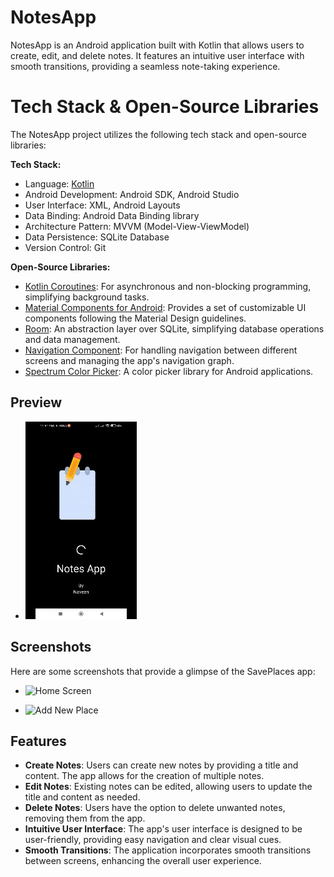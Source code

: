 # NotesApp

NotesApp is an Android application built with Kotlin that allows users to create, edit, and delete notes. It features an intuitive user interface with smooth transitions, providing a seamless note-taking experience.

# Tech Stack & Open-Source Libraries

The NotesApp project utilizes the following tech stack and open-source libraries:

**Tech Stack:**
- Language: [Kotlin](https://kotlinlang.org/)
- Android Development: Android SDK, Android Studio
- User Interface: XML, Android Layouts
- Data Binding: Android Data Binding library 
- Architecture Pattern: MVVM (Model-View-ViewModel)
- Data Persistence: SQLite Database
- Version Control: Git

**Open-Source Libraries:**
- [Kotlin Coroutines](https://developer.android.com/kotlin/coroutines): For asynchronous and non-blocking programming, simplifying background tasks.
- [Material Components for Android](https://github.com/material-components/material-components-android): Provides a set of customizable UI components following the Material Design guidelines.
- [Room](https://developer.android.com/training/data-storage/room): An abstraction layer over SQLite, simplifying database operations and data management.
- [Navigation Component](https://developer.android.com/guide/navigation): For handling navigation between different screens and managing the app's navigation graph.
- [Spectrum Color Picker](https://github.com/the-blue-alliance/spectrum): A color picker library for Android applications.


## Preview
- ![](https://github.com/Naveen-Shah01/NotesApp/blob/master/video%20(1).gif)
## Screenshots

Here are some screenshots that provide a glimpse of the SavePlaces app:

- ![Home Screen](https://drive.google.com/file/d/16fH2nwpj6Q45Aeuu2vXTWTyeUKJLIBH2/view?usp=drive_link)
  
- ![Add New Place](https://drive.google.com/file/d/12BtXjpN4UNuDsAfyYuAMAqAtsBXfSiTa/view?usp=drive_link)

  


## Features

- **Create Notes**: Users can create new notes by providing a title and content. The app allows for the creation of multiple notes.
- **Edit Notes**: Existing notes can be edited, allowing users to update the title and content as needed.
- **Delete Notes**: Users have the option to delete unwanted notes, removing them from the app.
- **Intuitive User Interface**: The app's user interface is designed to be user-friendly, providing easy navigation and clear visual cues.
- **Smooth Transitions**: The application incorporates smooth transitions between screens, enhancing the overall user experience.




